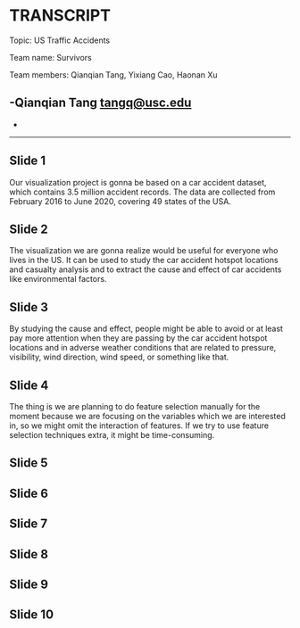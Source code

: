 # TRANSCRIPT

Topic: US Traffic Accidents

Team name: Survivors

Team members: Qianqian Tang, Yixiang Cao, Haonan Xu


-Qianqian Tang <tangq@usc.edu>
-
-

---

## Slide 1
Our visualization project is gonna be based on a car accident dataset, which contains 3.5 million accident records. The data are collected from February 2016 to June 2020, covering 49 states of the USA.
## Slide 2
The visualization we are gonna realize would be useful for everyone who lives in the US. It can be used to study the car accident hotspot locations and casualty analysis and to extract the cause and effect of car accidents like environmental factors.
## Slide 3
By studying the cause and effect, people might be able to avoid or at least pay more attention when they are passing by the car accident hotspot locations and in adverse weather conditions that are related to pressure, visibility, wind direction, wind speed, or something like that.
## Slide 4
The thing is we are planning to do feature selection manually for the moment because we are focusing on the variables which we are interested in, so we might omit the interaction of features. If we try to use feature selection techniques extra, it might be time-consuming.
## Slide 5

## Slide 6

## Slide 7

## Slide 8

## Slide 9

## Slide 10

